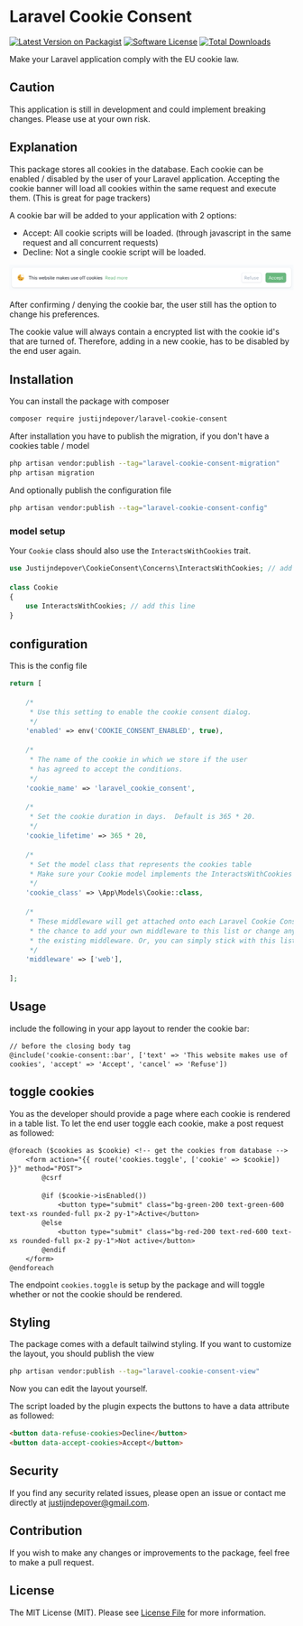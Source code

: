 # Laravel Cookie Consent

[![Latest Version on Packagist](https://img.shields.io/packagist/v/justijndepover/laravel-cookie-consent.svg?style=flat-square)](https://packagist.org/packages/justijndepover/laravel-cookie-consent)
[![Software License](https://img.shields.io/badge/license-MIT-brightgreen.svg?style=flat-square)](LICENSE.md)
[![Total Downloads](https://img.shields.io/packagist/dt/justijndepover/laravel-cookie-consent.svg?style=flat-square)](https://packagist.org/packages/justijndepover/laravel-cookie-consent)

Make your Laravel application comply with the EU cookie law.

## Caution
This application is still in development and could implement breaking changes. Please use at your own risk.

## Explanation
This package stores all cookies in the database. Each cookie can be enabled / disabled by the user of your Laravel application.
Accepting the cookie banner will load all cookies within the same request and execute them. (This is great for page trackers)

A cookie bar will be added to your application with 2 options:
- Accept: All cookie scripts will be loaded. (through javascript in the same request and all concurrent requests)
- Decline: Not a single cookie script will be loaded.

![dialog](https://raw.githubusercontent.com/justijndepover/laravel-cookie-consent/master/docs/screenshot.png)

After confirming / denying the cookie bar, the user still has the option to change his preferences.

The cookie value will always contain a encrypted list with the cookie id's that are turned of. Therefore, adding in a new cookie, has to be disabled by the end user again.

## Installation
You can install the package with composer
```sh
composer require justijndepover/laravel-cookie-consent
```

After installation you have to publish the migration, if you don't have a cookies table / model
```sh
php artisan vendor:publish --tag="laravel-cookie-consent-migration"
php artisan migration
```

And optionally publish the configuration file
```sh
php artisan vendor:publish --tag="laravel-cookie-consent-config"
```

### model setup
Your `Cookie` class should also use the `InteractsWithCookies` trait.
```php
use Justijndepover\CookieConsent\Concerns\InteractsWithCookies; // add this line

class Cookie
{
    use InteractsWithCookies; // add this line
}
```

## configuration
This is the config file
```php
return [

    /*
     * Use this setting to enable the cookie consent dialog.
     */
    'enabled' => env('COOKIE_CONSENT_ENABLED', true),

    /*
     * The name of the cookie in which we store if the user
     * has agreed to accept the conditions.
     */
    'cookie_name' => 'laravel_cookie_consent',

    /*
     * Set the cookie duration in days.  Default is 365 * 20.
     */
    'cookie_lifetime' => 365 * 20,

    /*
     * Set the model class that represents the cookies table
     * Make sure your Cookie model implements the InteractsWithCookies trait
     */
    'cookie_class' => \App\Models\Cookie::class,

    /*
     * These middleware will get attached onto each Laravel Cookie Consent route, giving you
     * the chance to add your own middleware to this list or change any of
     * the existing middleware. Or, you can simply stick with this list.
     */
    'middleware' => ['web'],

];
```

## Usage
include the following in your app layout to render the cookie bar:
```blade
// before the closing body tag
@include('cookie-consent::bar', ['text' => 'This website makes use of cookies', 'accept' => 'Accept', 'cancel' => 'Refuse'])
```

## toggle cookies
You as the developer should provide a page where each cookie is rendered in a table list. To let the end user toggle each cookie, make a post request as followed:
```blade
@foreach ($cookies as $cookie) <!-- get the cookies from database -->
    <form action="{{ route('cookies.toggle', ['cookie' => $cookie]) }}" method="POST">
        @csrf

        @if ($cookie->isEnabled())
            <button type="submit" class="bg-green-200 text-green-600 text-xs rounded-full px-2 py-1">Active</button>
        @else
            <button type="submit" class="bg-red-200 text-red-600 text-xs rounded-full px-2 py-1">Not active</button>
        @endif
    </form>
@endforeach
```

The endpoint `cookies.toggle` is setup by the package and will toggle whether or not the cookie should be rendered.

## Styling
The package comes with a default tailwind styling. If you want to customize the layout, you should publish the view
```sh
php artisan vendor:publish --tag="laravel-cookie-consent-view"
```

Now you can edit the layout yourself.

The script loaded by the plugin expects the buttons to have a data attribute as followed:

```html
<button data-refuse-cookies>Decline</button>
<button data-accept-cookies>Accept</button>
```

## Security
If you find any security related issues, please open an issue or contact me directly at [justijndepover@gmail.com](justijndepover@gmail.com).

## Contribution
If you wish to make any changes or improvements to the package, feel free to make a pull request.

## License
The MIT License (MIT). Please see [License File](LICENSE.md) for more information.

